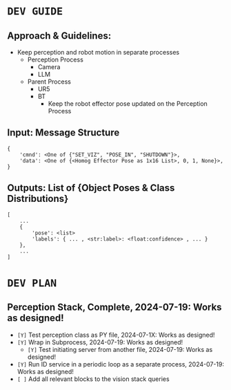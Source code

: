 # `DEV GUIDE`

## Approach & Guidelines:
* Keep perception and robot motion in separate processes
    - Perception Process
        * Camera
        * LLM
    - Parent Process
        * UR5
        * BT
            - Keep the robot effector pose updated on the Perception Process


## Input: Message Structure
``` 
{
    'cmnd': <One of {"SET_VIZ", "POSE_IN", "SHUTDOWN"}>,
    'data': <One of {<Homog Effector Pose as 1x16 List>, 0, 1, None}>,
}
```

## Outputs: List of {Object Poses & Class Distributions}
```
[
    ...
    {
        'pose': <list>
        'labels': { ... , <str:label>: <float:confidence> , ... }
    },
    ...
]
```


# `DEV PLAN`

## Perception Stack, Complete, 2024-07-19: Works as designed!
* `[Y]` Test perception class as PY file, 2024-07-1X: Works as designed!
* `[Y]` Wrap in Subprocess, 2024-07-19: Works as designed!
    - `[Y]` Test initiating server from another file, 2024-07-19: Works as designed!
* `[Y]` Run ID service in a periodic loop as a separate process, 2024-07-19: Works as designed!
* `[ ]` Add all relevant blocks to the vision stack queries